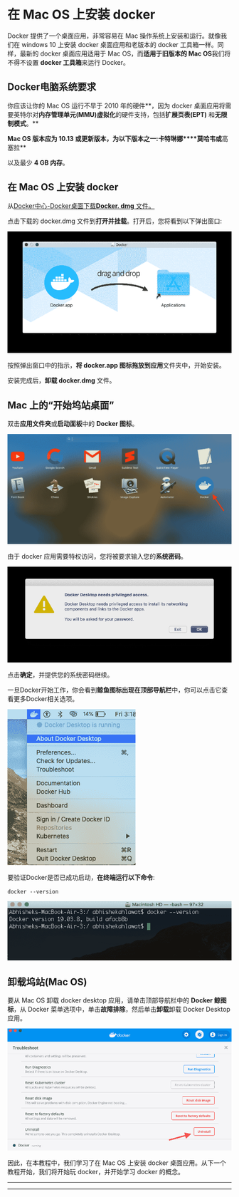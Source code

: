 # 在 Mac OS 上安装 docker

Docker 提供了一个桌面应用，非常容易在 Mac 操作系统上安装和运行。就像我们在 windows 10 上安装 docker 桌面应用和老版本的 docker 工具箱一样。同样，最新的 docker 桌面应用适用于 Mac OS，而**适用于旧版本的 Mac OS**我们将不得不设置 **docker 工具箱**来运行 Docker。

## Docker电脑系统要求

你应该让你的 Mac OS 运行不早于 2010 年的硬件**，因为 docker 桌面应用将需要英特尔对**内存管理单元(MMU)虚拟化**的硬件支持，包括**扩展页表(EPT)** 和**无限制模式**。**

 **Mac OS **版本应为 10.13 或更新版本**，为以下版本之一:**卡特琳娜****莫哈韦**或**高塞拉**

以及最少 **4 GB 内存**。

## 在 Mac OS 上安装 docker

从[Docker中心-Docker桌面下载**Docker. dmg** 文件。](https://hub.docker.com/editions/community/docker-ce-desktop-mac/)

点击下载的 docker.dmg 文件到**打开并挂载**。打开后，您将看到以下弹出窗口:

![Install docker desktop for Mac OS](img/f958ad27998c0d3085fbe6433f34af85.png)

按照弹出窗口中的指示，**将 docker.app 图标拖放到应用**文件夹中，开始安装。

安装完成后，**卸载 docker.dmg** 文件。

## Mac 上的“开始坞站桌面”

双击**应用文件夹**或**启动面板**中的 **Docker 图标**。

![start docker desktop on mac os](img/27ce38bd3488e8a741bd78fadca33ac3.png)

由于 docker 应用需要特权访问，您将被要求输入您的**系统密码**。

![start docker desktop app on mac os](img/299407ff431f4199aa8ed713f00860cf.png)

点击**确定**，并提供您的系统密码继续。

一旦Docker开始工作，你会看到**鲸鱼图标出现在顶部导航栏**中，你可以点击它查看更多Docker相关选项。

![start docker on mac OS](img/4069dead907f512780f8a72c8ec173fc.png)

要验证Docker是否已成功启动，**在终端运行以下命令**:

```
docker --version
```

![docker --version command output](img/2cf82a9fa0ec6f5c2fadfc882ea14b25.png)

## 卸载坞站(Mac OS)

要从 Mac OS 卸载 docker desktop 应用，请单击顶部导航栏中的 **Docker 鲸图标**，从 Docker 菜单选项中，单击**故障排除**，然后单击**卸载**卸载 Docker Desktop 应用。

![Uninstalling docker from Mac OS](img/b6af9646fb4a63220ff24f43d716f0d1.png)

因此，在本教程中，我们学习了在 Mac OS 上安装 docker 桌面应用。从下一个教程开始，我们将开始玩 docker，并开始学习 docker 的概念。

* * *

* * ***